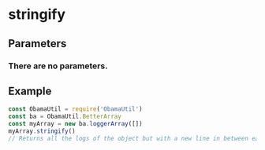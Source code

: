 # stringify
## Parameters
### There are no parameters.
## Example
```javascript
const ObamaUtil = require('ObamaUtil')
const ba = ObamaUtil.BetterArray
const myArray = new ba.loggerArray([])
myArray.stringify()
// Returns all the logs of the object but with a new line in between each entry.
```